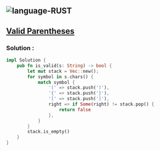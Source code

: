 ![language-RUST](https://img.shields.io/badge/RUST-8d4004?style=for-the-badge&logo=RUST)
---

## [Valid Parentheses](https://leetcode.com/problems/valid-parentheses)

### Solution :
```rust
impl Solution {
    pub fn is_valid(s: String) -> bool {
        let mut stack = Vec::new();
        for symbol in s.chars() {
            match symbol {
                '(' => stack.push(')'),
                '{' => stack.push('}'),
                '[' => stack.push(']'),
                right => if Some(right) != stack.pop() {
                    return false
                },
            }
        }
        stack.is_empty()
    }
}
```
